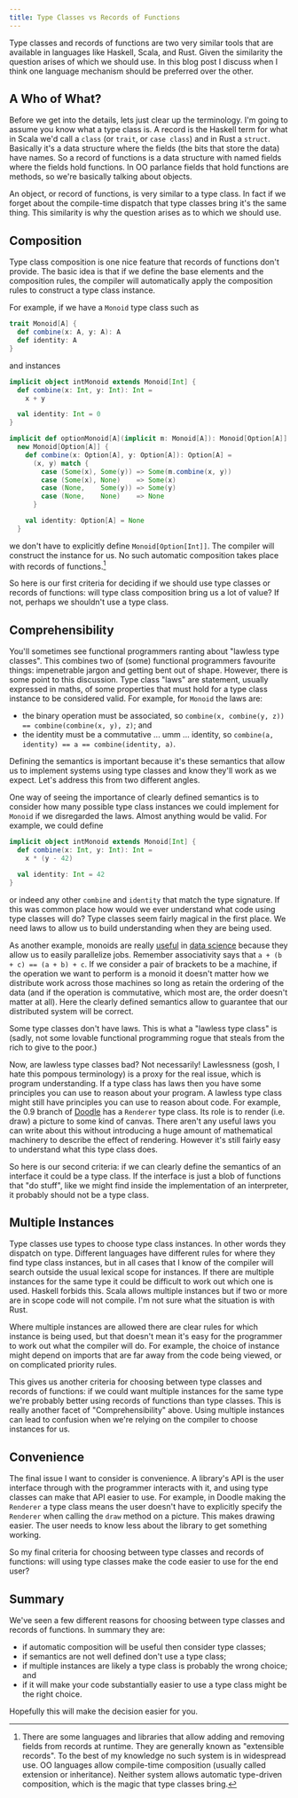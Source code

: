 ```yaml
---
title: Type Classes vs Records of Functions
---
```


Type classes and records of functions are two very similar tools that are available in languages like Haskell, Scala, and Rust. Given the similarity the question arises of which we should use. In this blog post I discuss when I think one language mechanism should be preferred over the other.

<!--more-->

## A Who of What?

Before we get into the details, lets just clear up the terminology. I'm going to assume you know what a type class is. A record is the Haskell term for what in Scala we'd call a `class` (or `trait`, or `case class`) and in Rust a `struct`. Basically it's a data structure where the fields (the bits that store the data) have names. So a record of functions is a data structure with named fields where the fields hold functions. In OO parlance fields that hold functions are methods, so we're basically talking about objects.

An object, or record of functions, is very similar to a type class. In fact if we forget about the compile-time dispatch that type classes bring it's the same thing. This similarity is why the question arises as to which we should use.


## Composition

Type class composition is one nice feature that records of functions don't provide. The basic idea is that if we define the base elements and the composition rules, the compiler will automatically apply the composition rules to construct a type class instance.

For example, if we have a `Monoid` type class such as

```scala
trait Monoid[A] {
  def combine(x: A, y: A): A
  def identity: A
}
```

and instances

```scala
implicit object intMonoid extends Monoid[Int] {
  def combine(x: Int, y: Int): Int =
    x + y

  val identity: Int = 0
}

implicit def optionMonoid[A](implicit m: Monoid[A]): Monoid[Option[A]] =
  new Monoid[Option[A]] {
    def combine(x: Option[A], y: Option[A]): Option[A] =
      (x, y) match {
        case (Some(x), Some(y)) => Some(m.combine(x, y))
        case (Some(x), None)    => Some(x)
        case (None,    Some(y)) => Some(y)
        case (None,    None)    => None
      }

    val identity: Option[A] = None
  }
```

we don't have to explicitly define `Monoid[Option[Int]]`. The compiler will construct the instance for us. No such automatic composition takes place with records of functions.[^extensible-records]

So here is our first criteria for deciding if we should use type classes or records of functions: will type class composition bring us a lot of value? If not, perhaps we shouldn't use a type class.

[^extensible-records]: There are some languages and libraries that allow adding and removing fields from records at runtime. They are generally known as "extensible records". To the best of my knowledge no such system is in widespread use. OO languages allow compile-time composition (usually called extension or inheritance). Neither system allows automatic type-driven composition, which is the magic that type classes bring.


## Comprehensibility

You'll sometimes see functional programmers ranting about "lawless type classes". This combines two of (some) functional programmers favourite things: impenetrable jargon and getting bent out of shape. However, there is some point to this discussion.
Type class "laws" are statement, usually expressed in maths, of some properties that must hold for a type class instance to be considered valid. For example, for `Monoid` the laws are:

* the binary operation must be associated, so `combine(x, combine(y, z)) == combine(combine(x, y), z)`; and
* the identity must be a commutative ... umm ... identity, so `combine(a, identity) == a == combine(identity, a)`.

Defining the semantics is important because it's these semantics that allow us to implement systems using type classes and know they'll work as we expect. Let's address this from two different angles.

One way of seeing the importance of clearly defined semantics is to consider how many possible type class instances we could implement for `Monoid` if we disregarded the laws. Almost anything would be valid. For example, we could define

```scala
implicit object intMonoid extends Monoid[Int] {
  def combine(x: Int, y: Int): Int =
    x * (y - 42)

  val identity: Int = 42
}
```

or indeed any other `combine` and `identity` that match the type signature. If this was common place how would we ever understand what code using type classes will do? Type classes seem fairly magical in the first place. We need laws to allow us to build understanding when they are being used.

As another example, monoids are really [useful][algebird] in [data science][monoidify] because they allow us to easily parallelize jobs. Remember associativity says that `a + (b + c) == (a + b) + c`. If we consider a pair of brackets to be a machine, if the operation we want to perform is a monoid it doesn't matter how we distribute work across those machines so long as retain the ordering of the data (and if the operation is commutative, which most are, the order doesn't matter at all). Here the clearly defined semantics allow to guarantee that our distributed system will be correct.

Some type classes don't have laws. This is what a "lawless type class" is (sadly, not some lovable functional programming rogue that steals from the rich to give to the poor.)

Now, are lawless type classes bad? Not necessarily! Lawlessness (gosh, I hate this pompous terminology) is a proxy for the real issue, which is program understanding. If a type class has laws then you have some principles you can use to reason about your program. A lawless type class might still have principles you can use to reason about code. For example, the 0.9 branch of [Doodle][doodle] has a `Renderer` type class. Its role is to render (i.e. draw) a picture to some kind of canvas. There aren't any useful laws you can write about this without introducing a huge amount of mathematical machinery to describe the effect of rendering. However it's still fairly easy to understand what this type class does.

So here is our second criteria: if we can clearly define the semantics of an interface it could be a type class. If the interface is just a blob of functions that "do stuff", like we might find inside the implementation of an interpreter, it probably should not be a type class.


## Multiple Instances

Type classes use types to choose type class instances. In other words they dispatch on type. Different languages have different rules for where they find type class instances, but in all cases that I know of the compiler will search outside the usual lexical scope for instances. If there are multiple instances for the same type it could be difficult to work out which one is used. Haskell forbids this. Scala allows multiple instances but if two or more are in scope code will not compile. I'm not sure what the situation is with Rust.

Where multiple instances are allowed there are clear rules for which instance is being used, but that doesn't mean it's easy for the programmer to work out what the compiler will do. For example, the choice of instance might depend on imports that are far away from the code being viewed, or on complicated priority rules.

This gives us another criteria for choosing between type classes and records of functions: if we could want multiple instances for the same type we're probably better using records of functions than type classes. This is really another facet of "Comprehensibility" above. Using multiple instances can lead to confusion when we're relying on the compiler to choose instances for us.


## Convenience

The final issue I want to consider is convenience. A library's API is the user interface through with the programmer interacts with it, and using type classes can make that API easier to use. For example, in Doodle making the `Renderer` a type class means the user doesn't have to explicitly specify the `Renderer` when calling the `draw` method on a picture. This makes drawing easier. The user needs to know less about the library to get something working.

So my final criteria for choosing between type classes and records of functions: will using type classes make the code easier to use for the end user?


## Summary

We've seen a few different reasons for choosing between type classes and records of functions. In summary they are:

* if automatic composition will be useful then consider type classes;
* if semantics are not well defined don't use a type class;
* if multiple instances are likely a type class is probably the wrong choice; and
* if it will make your code substantially easier to use a type class might be the right choice.

Hopefully this will make the decision easier for you.


[algebird]: https://github.com/twitter/algebird
[monoidify]: https://arxiv.org/abs/1304.7544
[doodle]: https://www.creativescala.org/doodle/
